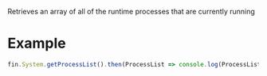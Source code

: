 Retrieves an array of all of the runtime processes that are currently running
# Example
```js
fin.System.getProcessList().then(ProcessList => console.log(ProcessList)).catch(err => console.log(err));
```
